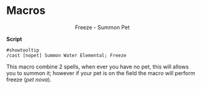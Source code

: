 # Macros

<p align="center"> Freeze - Summon Pet </p>

**Script**

```
#showtooltip
/cast [nopet] Summon Water Elemental; Freeze
```

> 
This macro combine 2 spells, when ever you have no pet, this will allows you to summon it; however if your pet is on the field the macro will perform freeze (*pet nova*).

